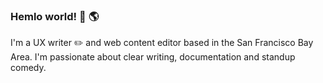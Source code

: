### Hemlo world!  👋 🌎

<!--
**cherylcline/cherylcline** is a ✨ _special_ ✨ repository because its `README.md` (this file) appears on your GitHub profile.
-->

I'm a UX writer ✏️ and web content editor based in the San Francisco Bay Area. I'm passionate about clear writing, documentation and standup comedy.


